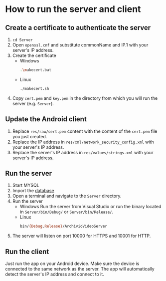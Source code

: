 # How to run the server and client
## Create a certificate to authenticate the server
1. `cd Server`
2. Open `openssl.cnf` and substitute commonName and IP.1 with your server's IP address.
3. Create the certificate
    - Windows
        ```bash
        .\makecert.bat
        ```
    - Linux
        ```bash
        ./makecert.sh
        ```
4. Copy `cert.pem` and `key.pem` in the directory from which you will run the server (e.g. `Server`).

## Update the Android client
1. Replace `res/raw/cert.pem` content with the content of the `cert.pem` file you just created.
2. Replace the IP address in `res/xml/network_security_config.xml` with your server's IP address.
3. Replace the server's IP address in `res/values/strings.xml` with your server's IP address.

## Run the server
1. Start MYSQL
2. Import the [database](Server/Database.sql)
3. Open a terminal and navigate to the `Server` directory.
4. Run the server
    - Windows
        Run the server from Visual Studio or run the binary located in `Server/bin/Debug/` or `Server/bin/Release/`.
    - Linux
        ```bash
        bin/{Debug,Release}/ArchivioVideoServer
        ```
5. The server will listen on port 10000 for HTTPS and 10001 for HTTP.

## Run the client
Just run the app on your Android device. Make sure the device is connected to the same network as the server. The app will automatically detect the server's IP address and connect to it.